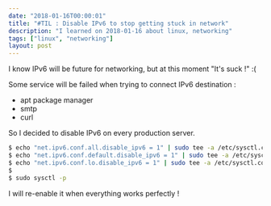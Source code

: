 ```yaml
---
date: "2018-01-16T00:00:01"
title: "#TIL : Disable IPv6 to stop getting stuck in network"
description: "I learned on 2018-01-16 about linux, networking"
tags: ["linux", "networking"]
layout: post
---
```



I know IPv6 will be future for networking, but at this moment "It's suck !" :(

Some service will be failed when trying to connect IPv6 destination :

- apt package manager
- smtp
- curl

So I decided to disable IPv6 on every production server.

```bash
$ echo "net.ipv6.conf.all.disable_ipv6 = 1" | sudo tee -a /etc/sysctl.conf
$ echo "net.ipv6.conf.default.disable_ipv6 = 1" | sudo tee -a /etc/sysctl.conf
$ echo "net.ipv6.conf.lo.disable_ipv6 = 1" | sudo tee -a /etc/sysctl.conf
$ 
$ sudo sysctl -p
```

I will re-enable it when everything works perfectly !
